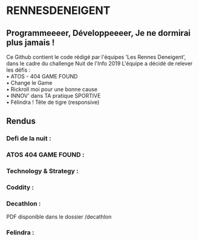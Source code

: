 # RENNESDENEIGENT
## Programmeeeer, Développeeeer, Je ne dormirai plus jamais !

Ce Github contient le code rédigé par l'équipes 'Les Rennes Deneigent', dans le cadre du challenge Nuit de l'Info 2019
L'équipe a décidé de relever les défis :</br>
  • ATOS - 404 GAME FOUND </br>
  • Change le Game</br>
  • Rickroll moi pour une bonne cause</br>
  • INNOV' dans TA pratique SPORTIVE</br>
  • Félindra ! Tête de tigre (responsive)</br>

## __Rendus__
### __Defi de la nuit :__ 	
### __ATOS 404 GAME FOUND :__ 
### __Technology & Strategy :__ 
### __Coddity :__ 
### __Decathlon :__
PDF disponible dans le dossier /decathlon
### __Felindra :__ 
